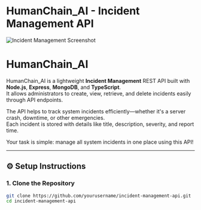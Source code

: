 # HumanChain_AI - Incident Management API

![Incident Management Screenshot](screen.png)

# HumanChain_AI
HumanChain_AI is a lightweight **Incident Management** REST API built with **Node.js**, **Express**, **MongoDB**, and **TypeScript**.  
It allows administrators to create, view, retrieve, and delete incidents easily through API endpoints.

The API helps to track system incidents efficiently—whether it's a server crash, downtime, or other emergencies.  
Each incident is stored with details like title, description, severity, and report time.

Your task is simple: manage all system incidents in one place using this API!

---

## ⚙️ Setup Instructions

### 1. Clone the Repository
```bash
git clone https://github.com/yourusername/incident-management-api.git
cd incident-management-api
